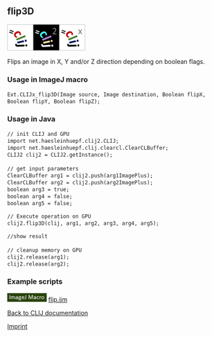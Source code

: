 ## flip3D
![Image](images/mini_clij1_logo.png)![Image](images/mini_clij2_logo.png)![Image](images/mini_clijx_logo.png)

Flips an image in X, Y and/or Z direction depending on boolean flags.

### Usage in ImageJ macro
```
Ext.CLIJx_flip3D(Image source, Image destination, Boolean flipX, Boolean flipY, Boolean flipZ);
```


### Usage in Java
```
// init CLIJ and GPU
import net.haesleinhuepf.clij2.CLIJ;
import net.haesleinhuepf.clij.clearcl.ClearCLBuffer;
CLIJ2 clij2 = CLIJ2.getInstance();

// get input parameters
ClearCLBuffer arg1 = clij2.push(arg1ImagePlus);
ClearCLBuffer arg2 = clij2.push(arg2ImagePlus);
boolean arg3 = true;
boolean arg4 = false;
boolean arg5 = false;
```

```
// Execute operation on GPU
clij2.flip3D(clij, arg1, arg2, arg3, arg4, arg5);
```

```
//show result

// cleanup memory on GPU
clij2.release(arg1);
clij2.release(arg2);
```




### Example scripts
<a href="https://github.com/clij/clij-advanced-filters/blob/master/src/main/macro/"><img src="images/language_macro.png" height="20"/></a> [flip.ijm](https://github.com/clij/clij-advanced-filters/blob/master/src/main/macro/flip.ijm)  


[Back to CLIJ documentation](https://clij.github.io/)

[Imprint](https://clij.github.io/imprint)
